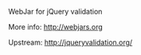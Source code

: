 WebJar for jQuery validation

More info: http://webjars.org

Upstream: http://jqueryvalidation.org/
